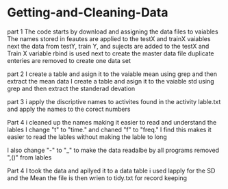 # Getting-and-Cleaning-Data
part 1
The code starts by download and assigning the data files to vaiables
The names stored in feautes are applied to the testX and trainX vaiables
next the data from testY, train Y, and sujects are added to the testX and Train X variable
rbind is used next to create the master data file
duplicate enteries are removed to create one data set

part 2
I create a table and asign it to the vaiable mean using grep and then extract the mean data
I create a table and asign it to the vaiable std using grep and then extract the standerad devation



part 3
i apply the discriptive names to activites found in the activity lable.txt and apply the names to the corect numbers

Part 4
i cleaned up the names making it easier to read and understand the lables
I change "t" to "time." 
and chaned "f" to "freq." I find this makes it easier to read the lables without making the lable to long

I also change "-" to "_" to make the data readalbe by all programs
removed ",()" from lables

Part 4
I took the data and apllyed it to a data table
i used lapply for the SD and the Mean
the file is then wrien to tidy.txt for record keeping 